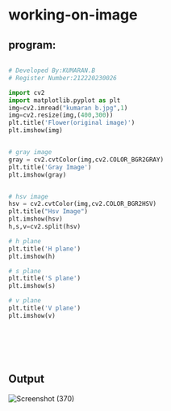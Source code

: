 # working-on-image
## program:
```python

# Developed By:KUMARAN.B
# Register Number:212220230026

import cv2
import matplotlib.pyplot as plt
img=cv2.imread("kumaran b.jpg",1)
img=cv2.resize(img,(400,300))
plt.title('Flower(original image)')
plt.imshow(img)


# gray image
gray = cv2.cvtColor(img,cv2.COLOR_BGR2GRAY)
plt.title('Gray Image')
plt.imshow(gray)


# hsv image
hsv = cv2.cvtColor(img,cv2.COLOR_BGR2HSV)
plt.title("Hsv Image")
plt.imshow(hsv)
h,s,v=cv2.split(hsv)

# h plane
plt.title('H plane')
plt.imshow(h)

# s plane
plt.title('S plane')
plt.imshow(s)

# v plane
plt.title('V plane')
plt.imshow(v)
```
## <br><br><br>Output
![Screenshot (370)](https://user-images.githubusercontent.com/75243072/175523485-af54af40-b714-424f-b684-8c619f87b817.png)

